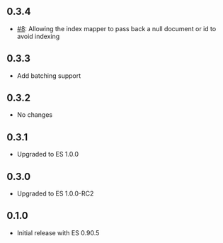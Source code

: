 ## 0.3.4

* [#8][]: Allowing the index mapper to pass back a null document or id to avoid indexing

## 0.3.3

* Add batching support

## 0.3.2

* No changes

## 0.3.1

* Upgraded to ES 1.0.0

## 0.3.0

* Upgraded to ES 1.0.0-RC2

## 0.1.0

* Initial release with ES 0.90.5

[#8]: https://github.com/hmsonline/trident-elasticsearch/pulls/8
